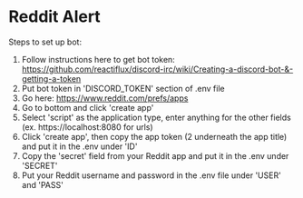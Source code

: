 # Reddit Alert
Steps to set up bot:

1. Follow instructions here to get bot token: https://github.com/reactiflux/discord-irc/wiki/Creating-a-discord-bot-&-getting-a-token
2. Put bot token in 'DISCORD_TOKEN' section of .env file
3. Go here: https://www.reddit.com/prefs/apps
4. Go to bottom and click 'create app'
5. Select 'script' as the application type, enter anything for the other fields (ex. https://localhost:8080 for urls)
6. Click 'create app', then copy the app token (2 underneath the app title) and put it in the .env under 'ID'
7. Copy the 'secret' field from your Reddit app and put it in the .env under 'SECRET'
8. Put your Reddit username and password in the .env file under 'USER' and 'PASS'
